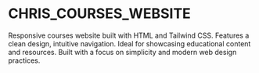 # CHRIS_COURSES_WEBSITE
Responsive courses website built with HTML and Tailwind CSS. Features a clean design, intuitive navigation. 
Ideal for showcasing educational content and resources. 
Built with a focus on simplicity and modern web design practices.
